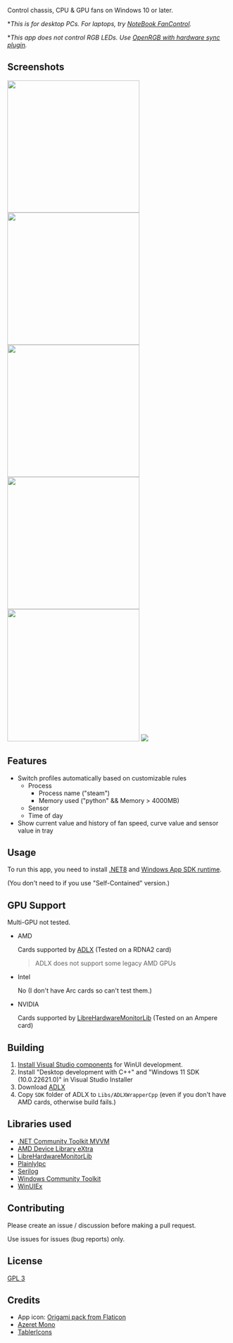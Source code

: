 Control chassis, CPU & GPU fans on Windows 10 or later.

\**This is for desktop PCs. For laptops, try [NoteBook FanControl](https://github.com/hirschmann/nbfc).*

\**This app does not control RGB LEDs. Use [OpenRGB with hardware sync plugin](https://openrgb.org/plugins.html).*

## Screenshots

<div>
<img src="https://github.com/hockerschwan/Anemos/assets/80553357/9bcb43e0-98b8-47b1-8f8b-0f949b2628ca" width=300>
<img src="https://github.com/hockerschwan/Anemos/assets/80553357/38c0645e-42d0-4337-9ad1-e2cead7613b4" width=300>
<img src="https://github.com/hockerschwan/Anemos/assets/80553357/3ae32364-f7b1-4f93-bae4-d345fee34c75" width=300>
<img src="https://github.com/hockerschwan/Anemos/assets/80553357/87741a0e-ebb4-489c-ae0f-255c4a081bae" width=300>
<img src="https://github.com/hockerschwan/Anemos/assets/80553357/550fd230-eb50-423d-80b1-fa520eaf6dbf" width=300>
<img src="https://github.com/hockerschwan/Anemos/assets/80553357/95686806-bd45-44bb-9c70-683bab4975a6">
</div>

## Features

- Switch profiles automatically based on customizable rules
    - Process
        - Process name ("steam")
        - Memory used  ("python" && Memory > 4000MB)
    - Sensor
    - Time of day
- Show current value and history of fan speed, curve value and sensor value in tray

## Usage

To run this app, you need to install [.NET8](https://dotnet.microsoft.com/en-us/download/dotnet/8.0)
and [Windows App SDK runtime](https://learn.microsoft.com/en-us/windows/apps/windows-app-sdk/downloads).

(You don't need to if you use "Self-Contained" version.)

## GPU Support

Multi-GPU not tested.

- AMD

    Cards supported by [ADLX](https://gpuopen.com/manuals/adlx/adlx-page_guide__compatibility/) (Tested on a RDNA2 card)

    > ADLX does not support some legacy AMD GPUs

- Intel

    No (I don't have Arc cards so can't test them.)

- NVIDIA

    Cards supported by [LibreHardwareMonitorLib](https://github.com/LibreHardwareMonitor/LibreHardwareMonitor) (Tested on an Ampere card)

## Building

1. [Install Visual Studio components](https://learn.microsoft.com/en-us/windows/apps/windows-app-sdk/set-up-your-development-environment#required-workloads-and-components) for WinUI development.
1. Install "Desktop development with C++" and "Windows 11 SDK (10.0.22621.0)" in Visual Studio Installer
1. Download [ADLX](https://github.com/GPUOpen-LibrariesAndSDKs/ADLX)
1. Copy `SDK` folder of ADLX to `Libs/ADLXWrapperCpp` (even if you don't have AMD cards, otherwise build fails.)

## Libraries used

- [.NET Community Toolkit MVVM](https://github.com/CommunityToolkit/dotnet)
- [AMD Device Library eXtra](https://github.com/GPUOpen-LibrariesAndSDKs/ADLX)
- [LibreHardwareMonitorLib](https://github.com/LibreHardwareMonitor/LibreHardwareMonitor)
- [PlainlyIpc](https://github.com/chrbaeu/PlainlyIpc)
- [Serilog](https://github.com/serilog/serilog)
- [Windows Community Toolkit](https://github.com/CommunityToolkit/Windows)
- [WinUIEx](https://github.com/dotMorten/WinUIEx)

## Contributing

Please create an issue / discussion before making a pull request.

Use issues for issues (bug reports) only.

## License

[GPL 3](https://github.com/hockerschwan/Anemos/blob/main/LICENSE)

## Credits

- App icon: [Origami pack from Flaticon](https://www.flaticon.com/packs/origami-32)
- [Azeret Mono](https://github.com/displaay/Azeret)
- [TablerIcons](https://github.com/tabler/tabler-icons)
